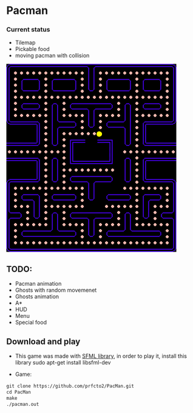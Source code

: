 # Pacman

### Current status
* Tilemap
* Pickable food
* moving pacman with collision

![Pacman 1](assets/Captures/capture23.png)

## TODO:
* Pacman animation
* Ghosts with random movemenet
* Ghosts animation
* A*
* HUD
* Menu
* Special food

## Download and play
* This game was made with [SFML library](https://www.sfml-dev.org/), in order to play it, install this library
      sudo apt-get install libsfml-dev

* Game:
~~~
git clone https://github.com/prfcto2/PacMan.git
cd PacMan
make
./pacman.out
~~~
